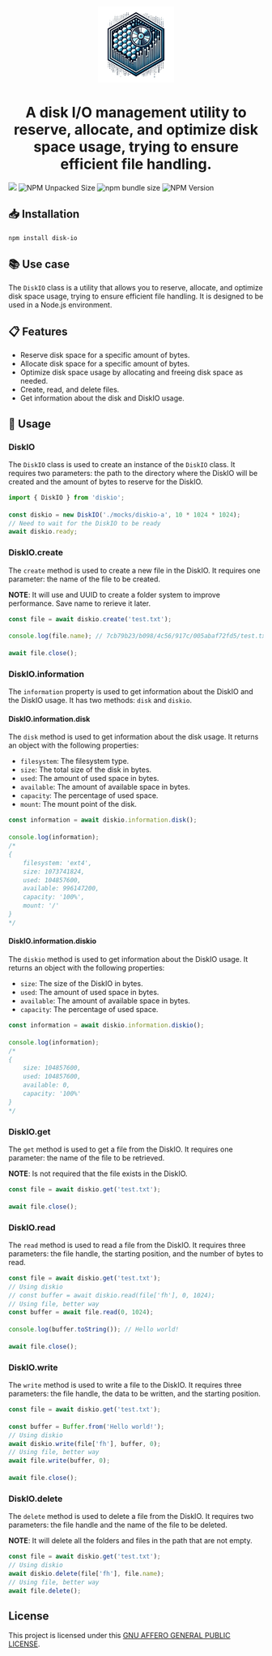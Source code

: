 <p align="center">
  <a href="https://github.com/xutyxd/diskio">
    <picture>
      <source srcset="diskio-logo.png" width="150">
      <img alt="diskio logo" src="./diskio-logo.png" width="150">
    </picture>
  </a>
</p>

<h1 align="center">
  A disk I/O management utility to reserve, allocate, and optimize disk space usage, trying to ensure efficient file handling.
</h1>

<p align="left">
    <img src="https://img.shields.io/npm/dw/disk-io"/>
    <img alt="NPM Unpacked Size" src="https://img.shields.io/npm/unpacked-size/disk-io">
    <img alt="npm bundle size" src="https://img.shields.io/bundlephobia/min/disk-io">
    <img alt="NPM Version" src="https://img.shields.io/npm/v/disk-io">
</p>

## 📥 Installation

```bash
npm install disk-io
```

## 📚 Use case

The `DiskIO` class is a utility that allows you to reserve, allocate, and optimize disk space usage, trying to ensure efficient file handling. It is designed to be used in a Node.js environment.

## 📋 Features

- Reserve disk space for a specific amount of bytes.
- Allocate disk space for a specific amount of bytes.
- Optimize disk space usage by allocating and freeing disk space as needed.
- Create, read, and delete files.
- Get information about the disk and DiskIO usage.

## 📖 Usage


### DiskIO

The `DiskIO` class is used to create an instance of the `DiskIO` class. It requires two parameters: the path to the directory where the DiskIO will be created and the amount of bytes to reserve for the DiskIO.

```typescript
import { DiskIO } from 'diskio';

const diskio = new DiskIO('./mocks/diskio-a', 10 * 1024 * 1024);
// Need to wait for the DiskIO to be ready
await diskio.ready;

```

### DiskIO.create

The `create` method is used to create a new file in the DiskIO. It requires one parameter: the name of the file to be created.

**NOTE**: It will use and UUID to create a folder system to improve performance. Save name to rerieve it later.

```typescript
const file = await diskio.create('test.txt');

console.log(file.name); // 7cb79b23/b098/4c56/917c/005abaf72fd5/test.txt

await file.close();
```

### DiskIO.information

The `information` property is used to get information about the DiskIO and the DiskIO usage. It has two methods: `disk` and `diskio`.

#### DiskIO.information.disk

The `disk` method is used to get information about the disk usage. It returns an object with the following properties:

- `filesystem`: The filesystem type.
- `size`: The total size of the disk in bytes.
- `used`: The amount of used space in bytes.
- `available`: The amount of available space in bytes.
- `capacity`: The percentage of used space.
- `mount`: The mount point of the disk.

```typescript
const information = await diskio.information.disk();

console.log(information);
/*
{
    filesystem: 'ext4',
    size: 1073741824,
    used: 104857600,
    available: 996147200,
    capacity: '100%',
    mount: '/'
}
*/
```

#### DiskIO.information.diskio

The `diskio` method is used to get information about the DiskIO usage. It returns an object with the following properties:

- `size`: The size of the DiskIO in bytes.
- `used`: The amount of used space in bytes.
- `available`: The amount of available space in bytes.
- `capacity`: The percentage of used space.

```typescript
const information = await diskio.information.diskio();

console.log(information);
/*
{
    size: 104857600,
    used: 104857600,
    available: 0,
    capacity: '100%'
}
*/
```

### DiskIO.get

The `get` method is used to get a file from the DiskIO. It requires one parameter: the name of the file to be retrieved.

**NOTE**: Is not required that the file exists in the DiskIO.

```typescript
const file = await diskio.get('test.txt');

await file.close();
```

### DiskIO.read

The `read` method is used to read a file from the DiskIO. It requires three parameters: the file handle, the starting position, and the number of bytes to read.

```typescript
const file = await diskio.get('test.txt');
// Using diskio
// const buffer = await diskio.read(file['fh'], 0, 1024);
// Using file, better way
const buffer = await file.read(0, 1024);

console.log(buffer.toString()); // Hello world!

await file.close();
```

### DiskIO.write

The `write` method is used to write a file to the DiskIO. It requires three parameters: the file handle, the data to be written, and the starting position.

```typescript
const file = await diskio.get('test.txt');

const buffer = Buffer.from('Hello world!');
// Using diskio
await diskio.write(file['fh'], buffer, 0);
// Using file, better way
await file.write(buffer, 0);

await file.close();
```

### DiskIO.delete

The `delete` method is used to delete a file from the DiskIO. It requires two parameters: the file handle and the name of the file to be deleted.

**NOTE**: It will delete all the folders and files in the path that are not empty.

```typescript
const file = await diskio.get('test.txt');
// Using diskio
await diskio.delete(file['fh'], file.name);
// Using file, better way
await file.delete();
```

## License

This project is licensed under this [GNU AFFERO GENERAL PUBLIC LICENSE](https://github.com/xutyxd/diskio/blob/main/LICENSE).